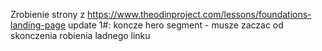 Zrobienie strony z https://www.theodinproject.com/lessons/foundations-landing-page
update 1#: koncze hero segment - musze zaczac od skonczenia robienia ladnego linku